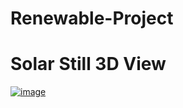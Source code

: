 # Renewable-Project
<h1> Solar Still 3D View </h1>
<a href="https://app.gemoo.com/share/image-annotation/694334240213921792?codeId=vJl3q2R5LL3Ob&origin=imageurlgenerator"><img decoding="async" src="https://app.gemoo.com/share/image-annotation/694334240213921792?codeId=vJl3q2R5LL3Ob&origin=imageurlgenerator" alt="image"></a>
